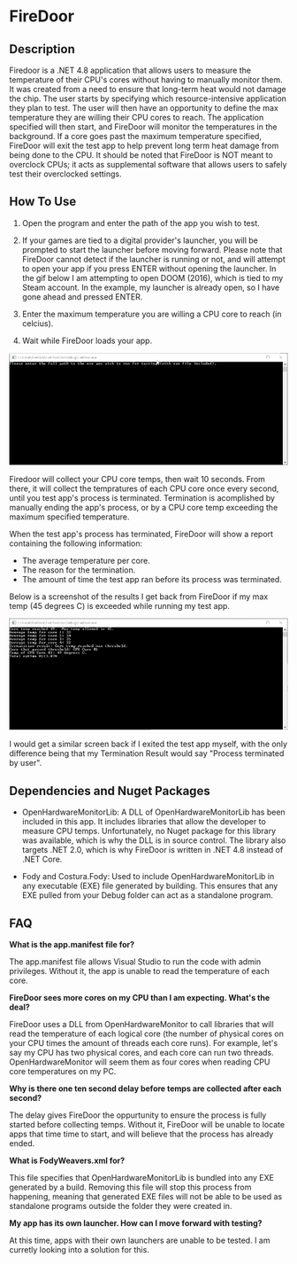 # FireDoor
## Description
Firedoor is a .NET 4.8 application that allows users to measure the temperature of their CPU's cores without having to manually monitor them.
It was created from a need to ensure that long-term heat would not damage the chip.  The user starts by specifying which resource-intensive application they plan to test.  The user will then have an opportunity to define the max temperature they are willing their CPU cores to reach.  The application specified will then start, and FireDoor will monitor the temperatures in the background.  If a core goes past the maximum temperature specified, FireDoor will exit the test app to help prevent long term heat damage from being done to the CPU.  It should be noted that FireDoor is NOT meant to overclock CPUs; it acts as supplemental software that allows users to safely test their overclocked settings.  
 
## How To Use

1. Open the program and enter the path of the app you wish to test.

2. If your games are tied to a digital provider's launcher, you will be prompted to start the launcher before moving forward.  Please note that FireDoor cannot detect if the launcher is running or not, and will attempt to open your app if you press ENTER without opening the launcher.  In the gif below I am attempting to open DOOM (2016), which is tied to my Steam account.  In the example, my launcher is already open, so I have gone ahead and pressed ENTER.

3. Enter the maximum temperature you are willing a CPU core to reach (in celcius).

4. Wait while FireDoor loads your app.

![HowToUse](./Resources/howToUse.gif)

Firedoor will collect your CPU core temps, then wait 10 seconds.  From there, it will collect the tempratures of each CPU core once every second, until you test app's process is terminated.  Termination is acomplished by manually ending the app's process, or by a CPU core temp exceeding the maximum specified temperature.

When the test app's process has terminated, FireDoor will show a report containing the following information:
- The average temperature per core.
- The reason for the termination.
- The amount of time the test app ran before its process was terminated.  

Below is a screenshot of the results I get back from FireDoor if my max temp (45 degrees C) is exceeded while running my test app.

![TermByFireDoor](./Resources/TermByFireDoor.jpeg)

I would get a similar screen back if I exited the test app myself, with the only difference being that my Termination Result would say "Process terminated by user".

## Dependencies and Nuget Packages
- OpenHardwareMonitorLib: A DLL of OpenHardwareMonitorLib has been included in this app.  It includes libraries that allow the developer to 
measure CPU temps.  Unfortunately, no Nuget package for this library was available, which is why the DLL is in source control.  The library
also targets .NET 2.0, which is why FireDoor is written in .NET 4.8 instead of .NET Core.

- Fody and Costura.Fody: Used to include OpenHardwareMonitorLib in any executable (EXE) file generated by building.  This ensures that any EXE pulled from your Debug folder can act as a standalone program.   
 
## FAQ
<strong>What is the app.manifest file for?</strong>
 
The app.manifest file allows Visual Studio to run the code with admin privileges.  Without it, the app is unable to read the temperature of each core.
 
<strong>FireDoor sees more cores on my CPU than I am expecting.  What's the deal?</strong>
 
FireDoor uses a DLL from OpenHardwareMonitor to call libraries that will read the temperature of each logical core (the number of physical cores on your CPU times the amount of threads each core runs).  For example, let's say my CPU has two physical cores, and each core can run two threads.  OpenHardwareMonitor will seem them as four cores when reading CPU core temperatures on my PC.  

<strong>Why is there one ten second delay before temps are collected after each second?</strong>

The delay gives FireDoor the oppurtunity to ensure the process is fully started before collecting temps.  Without it, FireDoor will be unable to locate apps that time time to start, and will believe that the process has already ended. 

<strong>What is FodyWeavers.xml for?</strong>

This file specifies that OpenHardwareMonitorLib is bundled into any EXE generated by a build.  Removing this file will stop this process from happening, meaning that generated EXE files will not be able to be used as standalone programs outside the folder they were created in.

<strong>My app has its own launcher.  How can I move forward with testing? </strong>

At this time, apps with their own launchers are unable to be tested.  I am curretly looking into a solution for this.

